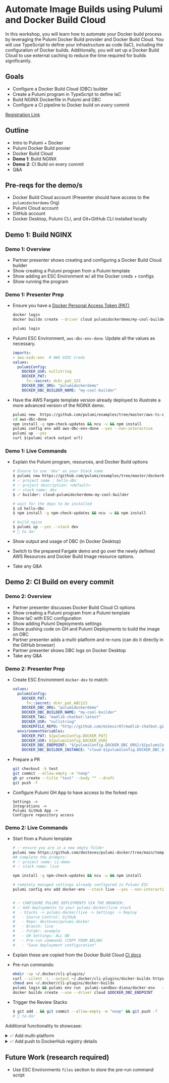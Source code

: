 # Automate Image Builds using Pulumi and Docker Build Cloud

In this workshop, you will learn how to automate your Docker build process by leveraging the Pulumi Docker Build provider and Docker Build Cloud. You will use TypeScript to define your infrastructure as code (IaC), including the configuration of Docker builds. Additionally, you will set up a Docker Build Cloud to use external caching to reduce the time required for builds significantly.

## Goals

- Configure a Docker Build Cloud (DBC) builder
- Create a Pulumi program in TypeScript to define IaC
- Build NGINX Dockerfile in Pulumi and DBC
- Configure a CI pipeline to Docker build on *every* commit

[Registration Link](https://www.pulumi.com/resources/automating-docker-image-builds-using-pulumi/)

## Outline

- Intro to Pulumi + Docker
- Pulumi Docker Build provier
- Docker Build Cloud
- **Demo 1**: Build NGINX
- **Demo 2**: CI Build on every commit
- Q&A

## Pre-reqs for the demo/s

- Docker Build Cloud account (Presenter should have access to the `pulumidockerdemo` Org)
- Pulumi Cloud account
- GitHub account
- Docker Desktop, Pulumi CLI, and Git+GitHub CLI installed locally

## **Demo 1**: Build NGINX

### **Demo 1**: Overview

- Partner presenter shows creating and configuring a Docker Build Cloud builder
- Show creating a Pulumi program from a Pulumi template
- Show adding an ESC Environment w/ all the Docker creds + configs
- Show running the program

### **Demo 1**: Presenter Prep

- Ensure you have a [Docker Personal Access Token (PAT)](https://docs.docker.com/security/for-developers/access-tokens/)

  ```bash
  docker login
  docker buildx create --driver cloud pulumidockerdemo/my-cool-builder

  pulumi login
  ```

- Pulumi ESC Environment, `aws-dbc-env-done`. Update all the values as necessary.

  ```yaml
  imports:
  - aws-oidc-env  # AWS OIDC Creds
  values:
    pulumiConfig:
      DOCKER_USR: nullstring
      DOCKER_PAT:
        fn::secret: dckr_pat_123
      DOCKER_DBC_ORG: "pulumidockerdemo"
      DOCKER_DBC_BUILDER_NAME: "my-cool-builder"
  ```

- Have the AWS Fargate template version already deployed to illustrate a more advanced version of the NGINX demo.

  ```bash
  pulumi new  https://github.com/pulumi/examples/tree/master/aws-ts-containers-dockerbuildcloud --dir aws-dbc-done
  cd aws-dbc-done
  npm install -g npm-check-updates && ncu -u && npm install
  pulumi config env add aws-dbc-env-done --yes --non-interactive
  pulumi up --yes
  curl $(pulumi stack output url)
  ```

### **Demo 1**: Live Commands

- Explain the Pulumi program, resources, and Docker Build options

  ```bash
  # Ensure to use 'dev' as your Stack name
  $ pulumi new https://github.com/pulumi/examples/tree/master/dockerbuildcloud-ts --dir hello-dbc
  # ✅ project name : hello-dbc
  # ✅ project description: <default>
  # ✅ stack name: dev
  $ ✅ builder: cloud-pulumidockerdemo-my-cool-builder

  # wait for the deps to be installed
  $ cd hello-dbc
  $ npm install -g npm-check-updates && ncu -u && npm install

  # build nginx
  $ pulumi up --yes --stack dev
  # 🎉 ta da!
  ```

- Show output and usage of DBC (in Docker Desktop)
- Switch to the prepared Fargate demo and go over the newly defined AWS Resources and Docker Build Image resource options.
- Take any Q&A

## **Demo 2**: CI Build on every commit

### **Demo 2**: Overview

- Partner presenter discusses Docker Build Cloud CI options
- Show creating a Pulumi program from a Pulumi template
- Show IaC with ESC configuration
- Show adding Pulumi Deployments settings
- Show pushing code on GH and Pulumi Deployments to build the image on DBC
- Partner presenter adds a multi-platform and re-runs (can do it directly in the GitHub browser)
- Partner presenter shows DBC logs on Docker Desktop
- Take any Q&A

### **Demo 2**: Presenter Prep

- Create ESC Environment `docker-dev` to match:

  ```yaml
  values:
    pulumiConfig:
      DOCKER_PAT:
        fn::secret: dckr_pat_ABC123
      DOCKER_DBC_ORG: "pulumidockerdemo"
      DOCKER_DBC_BUILDER_NAME: "my-cool-builder"
      DOCKER_TAG: "madlib-chatbot:latest"
      DOCKER_USR: "nullstring"
      DOCKERFILE_REPO: "http://github.com/mikesir87/madlib-chatbot.git"
    environmentVariables:
      DOCKER_PAT: ${pulumiConfig.DOCKER_PAT}
      DOCKER_USR: ${pulumiConfig.DOCKER_USR}
      DOCKER_DBC_ENDPOINT: "${pulumiConfig.DOCKER_DBC_ORG}/${pulumiConfig.DOCKER_DBC_BUILDER_NAME}"
      DOCKER_DBC_BUILDER_INSTANCE: "cloud-${pulumiConfig.DOCKER_DBC_ORG}-${pulumiConfig.DOCKER_DBC_BUILDER_NAME}"
  ```

- Prepare a PR

  ```bash
  git checkout -b test
  git commit --allow-empty -m "noop"
  gh pr create --title "test" --body "" --draft
  git push -f
  ```

- Configure Pulumi GH App to have access to the forked repo

  ```plain
  Settings ->
  Integrations ->
  Pulumi GitHub App ->
  Configure repository access
  ```

### **Demo 2**: Live Commands

- Start from a Pulumi template

  ```bash
  # ✅ ensure you are in a new empty folder
  pulumi new https://github.com/desteves/pulumi-docker/tree/main/template
  ## complete the prompts:
  # ✅ project name: ci-demo
  # ✅ stack name: live

  npm install -g npm-check-updates && ncu -u && npm install

  # remotely managed settings already configured in Pulumi ESC
  pulumi config env add docker-env --stack live --yes --non-interactive
  

  # ✅ CONFIGURE PULUMI DEPLOYMENTS VIA THE BROWSER:
  # ✅ Add deployments to your pulumi-docker/live stack
  #  - Stacks -> pulumi-docker/live -> Settings -> Deploy
  #   - Source Control: GitHub
  #   - Repo: desteves/pulumi-docker
  #   - Branch: live
  #   - Folder: example
  #   - GH Settings: ALL ON
  #   - Pre-run commands (COPY FROM BELOW)
  #   - "Save deployment configuration"
  ```

- Explain these are copied from the Docker Build Cloud [CI docs](https://docs.docker.com/build/cloud/ci/)
- Pre-run commands:

  ```bash
  mkdir -vp ~/.docker/cli-plugins/
  curl --silent -L --output ~/.docker/cli-plugins/docker-buildx https://github.com/docker/buildx-desktop/releases/download/v0.14.1-desktop.1/buildx-v0.14.1-desktop.1.linux-amd64
  chmod a+x ~/.docker/cli-plugins/docker-buildx
  pulumi login && pulumi env run  pulumi-sandbox-diana/docker-env   -- bash -c 'echo "$DOCKER_PAT" | docker login -u $DOCKER_USR --password-stdin'
  docker buildx create --use --driver cloud $DOCKER_DBC_ENDPOINT
  ```

- Trigger the Review Stacks

  ```bash
  $ git add . && git commit --allow-empty -m "noop" && git push -f
  # 🎉 ta-da!
  ```

Additional functionality to showcase:

<details>
  <summary>✅ Add multi-platform</summary>

```typescript
TODO
```

</details>

<details>
  <summary>✅ Add push to DockerHub registry details</summary>

```typescript
TODO
```

</details>

## Future Work (research required)

- Use ESC Environments `files` section to store the pre-run command script
